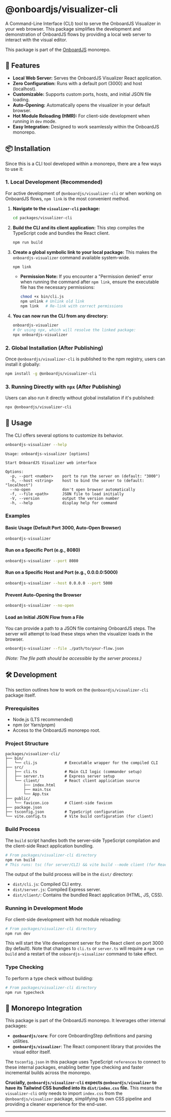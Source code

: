 # @onboardjs/visualizer-cli

A Command-Line Interface (CLI) tool to serve the OnboardJS Visualizer in your web browser. This package simplifies the development and demonstration of OnboardJS flows by providing a local web server to interact with the visual editor.

This package is part of the [OnboardJS](https://onboardjs.com) monorepo.

## 🚀 Features

- **Local Web Server:** Serves the OnboardJS Visualizer React application.
- **Zero Configuration:** Runs with a default port (3000) and host (localhost).
- **Customizable:** Supports custom ports, hosts, and initial JSON file loading.
- **Auto-Opening:** Automatically opens the visualizer in your default browser.
- **Hot Module Reloading (HMR):** For client-side development when running in `dev` mode.
- **Easy Integration:** Designed to work seamlessly within the OnboardJS monorepo.

## 📦 Installation

Since this is a CLI tool developed within a monorepo, there are a few ways to use it:

### 1. Local Development (Recommended)

For active development of `@onboardjs/visualizer-cli` or when working on OnboardJS flows, `npm link` is the most convenient method.

1.  **Navigate to the `visualizer-cli` package:**

    ```bash
    cd packages/visualizer-cli
    ```

2.  **Build the CLI and its client application:**
    This step compiles the TypeScript code and bundles the React client.

    ```bash
    npm run build
    ```

3.  **Create a global symbolic link to your local package:**
    This makes the `onboardjs-visualizer` command available system-wide.

    ```bash
    npm link
    ```

    - **Permission Note:** If you encounter a "Permission denied" error when running the command after `npm link`, ensure the executable file has the necessary permissions:
        ```bash
        chmod +x bin/cli.js
        npm unlink # Unlink old link
        npm link   # Re-link with correct permissions
        ```

4.  **You can now run the CLI from any directory:**
    ```bash
    onboardjs-visualizer
    # Or using npx, which will resolve the linked package:
    npx onboardjs-visualizer
    ```

### 2. Global Installation (After Publishing)

Once `@onboardjs/visualizer-cli` is published to the npm registry, users can install it globally:

```bash
npm install -g @onboardjs/visualizer-cli
```

### 3. Running Directly with `npx` (After Publishing)

Users can also run it directly without global installation if it's published:

```bash
npx @onboardjs/visualizer-cli
```

## 🚀 Usage

The CLI offers several options to customize its behavior.

```bash
onboardjs-visualizer --help
```

```
Usage: onboardjs-visualizer [options]

Start OnboardJS Visualizer web interface

Options:
  -p, --port <number>    port to run the server on (default: "3000")
  -h, --host <string>    host to bind the server to (default: "localhost")
  --no-open              don't open browser automatically
  -f, --file <path>      JSON file to load initially
  -V, --version          output the version number
  -h, --help             display help for command
```

### Examples

#### Basic Usage (Default Port 3000, Auto-Open Browser)

```bash
onboardjs-visualizer
```

#### Run on a Specific Port (e.g., 8080)

```bash
onboardjs-visualizer --port 8080
```

#### Run on a Specific Host and Port (e.g., 0.0.0.0:5000)

```bash
onboardjs-visualizer --host 0.0.0.0 --port 5000
```

#### Prevent Auto-Opening the Browser

```bash
onboardjs-visualizer --no-open
```

#### Load an Initial JSON Flow from a File

You can provide a path to a JSON file containing OnboardJS steps. The server will attempt to load these steps when the visualizer loads in the browser.

```bash
onboardjs-visualizer --file ./path/to/your-flow.json
```

_(Note: The file path should be accessible by the server process.)_

## 🛠️ Development

This section outlines how to work on the `@onboardjs/visualizer-cli` package itself.

### Prerequisites

- Node.js (LTS recommended)
- npm (or Yarn/pnpm)
- Access to the OnboardJS monorepo root.

### Project Structure

```
packages/visualizer-cli/
├── bin/
│   └── cli.js            # Executable wrapper for the compiled CLI
├── src/
│   ├── cli.ts            # Main CLI logic (commander setup)
│   ├── server.ts         # Express server setup
│   └── client/           # React client application source
│       ├── index.html
│       ├── main.tsx
│       └── App.tsx
├── public/
│   └── favicon.ico       # Client-side favicon
├── package.json
├── tsconfig.json         # TypeScript configuration
└── vite.config.ts        # Vite build configuration (for client)
```

### Build Process

The `build` script handles both the server-side TypeScript compilation and the client-side React application bundling.

```bash
# From packages/visualizer-cli directory
npm run build
# This runs: tsc (for server/CLI) && vite build --mode client (for React app)
```

The output of the build process will be in the `dist/` directory:

- `dist/cli.js`: Compiled CLI entry.
- `dist/server.js`: Compiled Express server.
- `dist/client/`: Contains the bundled React application (HTML, JS, CSS).

### Running in Development Mode

For client-side development with hot module reloading:

```bash
# From packages/visualizer-cli directory
npm run dev
```

This will start the Vite development server for the React client on port 3000 (by default). Note that changes to `cli.ts` or `server.ts` will require a `npm run build` and a restart of the `onboardjs-visualizer` command to take effect.

### Type Checking

To perform a type check without building:

```bash
# From packages/visualizer-cli directory
npm run typecheck
```

## 🤝 Monorepo Integration

This package is part of the OnboardJS monorepo. It leverages other internal packages:

- **`@onboardjs/core`**: For core OnboardingStep definitions and parsing utilities.
- **`@onboardjs/visualizer`**: The React component library that provides the visual editor itself.

The `tsconfig.json` in this package uses TypeScript `references` to connect to these internal packages, enabling better type checking and faster incremental builds across the monorepo.

**Crucially, `@onboardjs/visualizer-cli` expects `@onboardjs/visualizer` to have its Tailwind CSS bundled into its `dist/index.css` file.** This means the `visualizer-cli` only needs to import `index.css` from the `@onboardjs/visualizer` package, simplifying its own CSS pipeline and providing a cleaner experience for the end-user.

---
